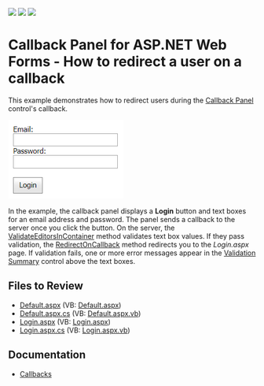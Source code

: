 <!-- default badges list -->
![](https://img.shields.io/endpoint?url=https://codecentral.devexpress.com/api/v1/VersionRange/128566866/14.2.6%2B)
[![](https://img.shields.io/badge/Open_in_DevExpress_Support_Center-FF7200?style=flat-square&logo=DevExpress&logoColor=white)](https://supportcenter.devexpress.com/ticket/details/T228312)
[![](https://img.shields.io/badge/📖_How_to_use_DevExpress_Examples-e9f6fc?style=flat-square)](https://docs.devexpress.com/GeneralInformation/403183)
<!-- default badges end -->
# Callback Panel for ASP.NET Web Forms - How to redirect a user on a callback
This example demonstrates how to redirect users during the [Callback Panel](https://docs.devexpress.com/AspNet/8277/components/multi-use-site-controls/callback-panel?p=netframework) control's callback.

![Redirect Users on a Callback](redirect-on-callback.png)

In the example, the callback panel displays a **Login** button and text boxes for an email address and password. The panel sends a callback to the server once you click the button. On the server, the [ValidateEditorsInContainer](https://docs.devexpress.com/AspNet/DevExpress.Web.ASPxEdit.ValidateEditorsInContainer(System.Web.UI.Control)?p=netframework) method validates text box values. If they pass validation, the [RedirectOnCallback](https://docs.devexpress.com/AspNet/DevExpress.Web.ASPxWebControl.RedirectOnCallback(System.String)?p=netframework) method redirects you to the *Login.aspx* page. If validation fails, one or more error messages appear in the [Validation Summary](https://docs.devexpress.com/AspNet/11626/components/data-editors/validationsummary?p=netframework) control above the text boxes.

## Files to Review

* [Default.aspx](./CS/Default.aspx) (VB: [Default.aspx](./VB/Default.aspx))
* [Default.aspx.cs](./CS/Default.aspx.cs) (VB: [Default.aspx.vb](./VB/Default.aspx.vb))
* [Login.aspx](./CS/Login.aspx) (VB: [Login.aspx](./VB/Login.aspx))
* [Login.aspx.cs](./CS/Login.aspx.cs) (VB: [Login.aspx.vb](./VB/Login.aspx.vb))

## Documentation

* [Callbacks](https://docs.devexpress.com/AspNet/402559/common-concepts/callbacks?p=netframework)
